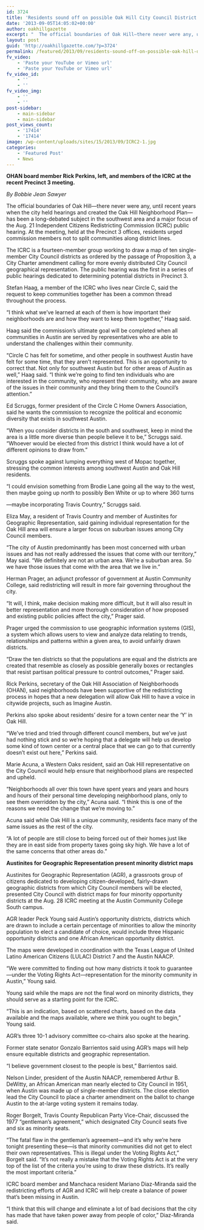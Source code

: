 ```yaml
---
id: 3724
title: 'Residents sound off on possible Oak Hill City Council District'
date: '2013-09-05T14:05:02+00:00'
author: oakhillgazette
excerpt: "  The official boundaries of Oak Hill—there never were any, until recent years when the city held hearings and created the Oak Hill Neighborhood Plan—has been a long-debated subject in the southwest area and a major focus of the Aug. 21 Independent Citizens Redistricting Commission (ICRC) public hearing. At the meeting, held at the Precinct 3 offices, residents urged commission members not to split communities along district lines.\n\n   The ICRC is a fourteen-member group working to draw a map of ten single-member City Council districts as ordered by the passage of Proposition 3, a City Charter amendment calling for more evenly distributed City Council geographical representation. The public hearing was the first in a series of public hearings dedicated to determining potential districts in Precinct 3.\n\n   Stefan Haag, a member of the ICRC who lives near Circle C, said the request to keep communities together has been a common thread throughout the process.\n\n   \"I think what we've learned at each of them is how important their neighborhoods are and how they want to keep them together,\" Haag said."
layout: post
guid: 'http://oakhillgazette.com/?p=3724'
permalink: /featured/2013/09/residents-sound-off-on-possible-oak-hill-district/
fv_video:
    - 'Paste your YouTube or Vimeo url'
    - 'Paste your YouTube or Vimeo url'
fv_video_id:
    - ''
    - ''
fv_video_img:
    - ''
    - ''
post-sidebar:
    - main-sidebar
    - main-sidebar
post_views_count:
    - '17414'
    - '17414'
image: /wp-content/uploads/sites/15/2013/09/ICRC2-1.jpg
categories:
    - 'Featured Post'
    - News
---
```


**OHAN board member Rick Perkins, left, and members of the ICRC at the recent Precinct 3 meeting.**

*By Bobbie Jean Sawyer*

The official boundaries of Oak Hill—there never were any, until recent years when the city held hearings and created the Oak Hill Neighborhood Plan—has been a long-debated subject in the southwest area and a major focus of the Aug. 21 Independent Citizens Redistricting Commission (ICRC) public hearing. At the meeting, held at the Precinct 3 offices, residents urged commission members not to split communities along district lines.

The ICRC is a fourteen-member group working to draw a map of ten single-member City Council districts as ordered by the passage of Proposition 3, a City Charter amendment calling for more evenly distributed City Council geographical representation. The public hearing was the first in a series of public hearings dedicated to determining potential districts in Precinct 3.

Stefan Haag, a member of the ICRC who lives near Circle C, said the request to keep communities together has been a common thread throughout the process.

“I think what we’ve learned at each of them is how important their neighborhoods are and how they want to keep them together,” Haag said.

Haag said the commission’s ultimate goal will be completed when all communities in Austin are served by representatives who are able to understand the challenges within their community.

“Circle C has felt for sometime, and other people in southwest Austin have felt for some time, that they aren’t represented. This is an opportunity to correct that. Not only for southwest Austin but for other areas of Austin as well,” Haag said. “I think we’re going to find ten individuals who are interested in the community, who represent their community, who are aware of the issues in their community and they bring them to the Council’s attention.”

Ed Scruggs, former president of the Circle C Home Owners Association, said he wants the commission to recognize the political and economic diversity that exists in southwest Austin.

“When you consider districts in the south and southwest, keep in mind the area is a little more diverse than people believe it to be,” Scruggs said. “Whoever would be elected from this district I think would have a lot of different opinions to draw from.”

Scruggs spoke against lumping everything west of Mopac together, stressing the common interests among southwest Austin and Oak Hill residents.

“I could envision something from Brodie Lane going all the way to the west, then maybe going up north to possibly Ben White or up to where 360 turns

—maybe incorporating Travis Country,” Scruggs said.

Eliza May, a resident of Travis Country and member of Austinites for Geographic Representation, said gaining individual representation for the Oak Hill area will ensure a larger focus on suburban issues among City Council members.

“The city of Austin predominantly has been most concerned with urban issues and has not really addressed the issues that come with our territory,” May said. “We definitely are not an urban area. We’re a suburban area. So we have those issues that come with the area that we live in.”

Herman Prager, an adjunct professor of government at Austin Community College, said redistricting will result in more fair governing throughout the city.

“It will, I think, make decision making more difficult, but it will also result in better representation and more thorough consideration of how proposed and existing public policies affect the city,” Prager said.

Prager urged the commission to use geographic information systems (GIS), a system which allows users to view and analyze data relating to trends, relationships and patterns within a given area, to avoid unfairly drawn districts.

“Draw the ten districts so that the populations are equal and the districts are created that resemble as closely as possible generally boxes or rectangles that resist partisan political pressure to control outcomes,” Prager said.

Rick Perkins, secretary of the Oak Hill Association of Neighborhoods (OHAN), said neighborhoods have been supportive of the redistricting process in hopes that a new delegation will allow Oak Hill to have a voice in citywide projects, such as Imagine Austin.

Perkins also spoke about residents’ desire for a town center near the ‘Y’ in Oak Hill.

“We’ve tried and tried through different council members, but we’ve just had nothing stick and so we’re hoping that a delegate will help us develop some kind of town center or a central place that we can go to that currently doesn’t exist out here,” Perkins said.

Marie Acuna, a Western Oaks resident, said an Oak Hill representative on the City Council would help ensure that neighborhood plans are respected and upheld.

“Neighborhoods all over this town have spent years and years and hours and hours of their personal time developing neighborhood plans, only to see them overridden by the city,” Acuna said. “I think this is one of the reasons we need the change that we’re moving to.”

Acuna said while Oak Hill is a unique community, residents face many of the same issues as the rest of the city.

“A lot of people are still close to being forced out of their homes just like they are in east side from property taxes going sky high. We have a lot of the same concerns that other areas do.”

**Austinites for Geographic Representation present minority district maps**

Austinites for Geographic Representation (AGR), a grassroots group of citizens dedicated to developing citizen-developed, fairly-drawn geographic districts from which City Council members will be elected, presented City Council with district maps for four minority opportunity districts at the Aug. 28 ICRC meeting at the Austin Community College South campus.

AGR leader Peck Young said Austin’s opportunity districts, districts which are drawn to include a certain percentage of minorities to allow the minority population to elect a candidate of choice, would include three Hispanic opportunity districts and one African American opportunity district.

The maps were developed in coordination with the Texas League of United Latino American Citizens (LULAC) District 7 and the Austin NAACP.

“We were committed to finding out how many districts it took to guarantee—under the Voting Rights Act—representation for the minority community in Austin,” Young said.

Young said while the maps are not the final word on minority districts, they should serve as a starting point for the ICRC.

“This is an indication, based on scattered charts, based on the data available and the maps available, where we think you ought to begin,” Young said.

AGR’s three 10-1 advisory committee co-chairs also spoke at the hearing.

Former state senator Gonzalo Barrientos said using AGR’s maps will help ensure equitable districts and geographic representation.

“I believe government closest to the people is best,” Barrientos said.

Nelson Linder, president of the Austin NAACP, remembered Arthur B. DeWitty, an African American man nearly elected to City Council in 1951, when Austin was made up of single-member districts. The close election lead the City Council to place a charter amendment on the ballot to change Austin to the at-large voting system it remains today.

Roger Borgelt, Travis County Republican Party Vice-Chair, discussed the 1977 “gentleman’s agreement,” which designated City Council seats five and six as minority seats.

“The fatal flaw in the gentleman’s agreement—and it’s why we’re here tonight presenting these—is that minority communities did not get to elect their own representatives. This is illegal under the Voting Rights Act,” Borgelt said. “It’s not really a mistake that the Voting Rights Act is at the very top of the list of the criteria you’re using to draw these districts. It’s really the most important criteria.”

ICRC board member and Manchaca resident Mariano Diaz-Miranda said the redistricting efforts of AGR and ICRC will help create a balance of power that’s been missing in Austin.

“I think that this will change and eliminate a lot of bad decisions that the city has made that have taken power away from people of color,” Diaz-Miranda said.